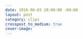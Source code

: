 ```yaml
---
date: 2016-06-03 20:00:00 -04:00
layout: post
category: clips
crosspost_to_medium: true
cover-image: 
---
```


